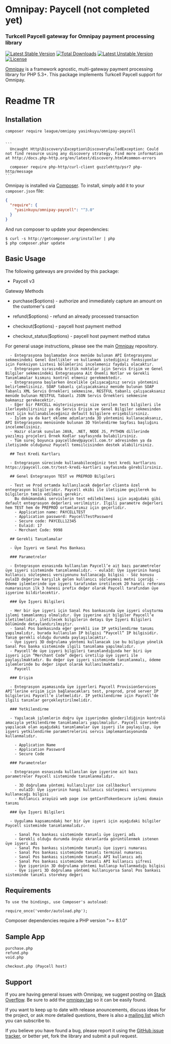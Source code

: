 # Omnipay: Paycell (not completed yet)

### Turkcell Paycell gateway for Omnipay payment processing library

[![Latest Stable Version](https://poser.pugx.org/yasinkuyu/omnipay-paycell/v/stable)](https://packagist.org/packages/yasinkuyu/omnipay-paycell)
[![Total Downloads](https://poser.pugx.org/yasinkuyu/omnipay-paycell/downloads)](https://packagist.org/packages/yasinkuyu/omnipay-paycell)
[![Latest Unstable Version](https://poser.pugx.org/yasinkuyu/omnipay-paycell/v/unstable)](https://packagist.org/packages/yasinkuyu/omnipay-paycell)
[![License](https://poser.pugx.org/yasinkuyu/omnipay-paycell/license)](https://packagist.org/packages/yasinkuyu/omnipay-paycell)

[Omnipay](https://github.com/thephpleague/omnipay) is a framework agnostic, multi-gateway payment
processing library for PHP 5.3+. This package implements Turkcell Paycell support for Omnipay.

# Readme TR

## Installation

    composer require league/omnipay yasinkuyu/omnipay-paycell


    ```
      Uncaught Http\Discovery\Exception\DiscoveryFailedException: Could not find resource using any discovery strategy. Find more information at http://docs.php-http.org/en/latest/discovery.html#common-errors

      composer require php-http/curl-client guzzlehttp/psr7 php-http/message
    ```

Omnipay is installed via [Composer](http://getcomposer.org/). To install, simply add it
to your `composer.json` file:

```json
{
  "require": {
    "yasinkuyu/omnipay-paycell": "^3.0"
  }
}
```

And run composer to update your dependencies:

    $ curl -s http://getcomposer.org/installer | php
    $ php composer.phar update

## Basic Usage

The following gateways are provided by this package:

- Paycell v3

Gateway Methods

- purchase($options) - authorize and immediately capture an amount on the customer's card
- refund($options) - refund an already processed transaction

- checkout($options) - paycell host payment method
- checkout_status($options) - paycell host payment method status

For general usage instructions, please see the main [Omnipay](https://github.com/thephpleague/omnipay)
repository.

```
  - Entegrasyona başlamadan önce menüde bulunan API Entegrasyonu sekmesindeki Genel Özellikler ve kullanmak istediğiniz fonksiyonlar için Fonksiyon Listesi bölümlerini incelemeniz faydalı olacaktır.
  - Entegrasyon sırasında kritik noktalar için Servis Erişim ve Genel Bilgiler sekmesindeki Entegrasyona Ait Önemli Notlar ve Gerekli Tanımlamalar kısmını kontrol etmeniz gerekmektedir.
  - Entegrasyona başlarken öncelikle çalışacağınız servis yöntemini belirlemelisiniz. SOAP tabanlı çalışacaksanız menüde bulunan SOAP Tabanlı XML Servis Örnekleri sekmesine, RESTFUL tabanlı çalışacaksanız menüde bulunan RESTFUL Tabanlı JSON Servis Örnekleri sekmesine bakmanız gerekecektir.
  - Eğer bir PAYCELL müşterisiyseniz size verilen test bilgileri ile ilerleyebilirsiniz ya da Servis Erişim ve Genel Bilgiler sekmesinden test için kullanabileceğiniz default bilgilere erişebilirsiniz.
  - İşlem ya da kart ekleme adımlarında 3D yöntemini kullanacaksanız, API Entegrasyonu menüsünde bulunan 3D Yönlendirme Sayfası başlığını incelemelisiniz.
  - Hazır olarak sunulan JAVA, .NET, NODE JS, PYTHON dillerinde yazılmış projeleri Örnek Kodlar sayfasında bulabilirsiniz.
  - Tüm süreç boyunca paycelldev@paycell.com.tr adresinden ya da iletişimde olduğunuz Paycell temsilcisinden destek alabilirsiniz.

  ## Test Kredi Kartları

  - Entegrasyon sürecinde kullanabileceğiniz test kredi kartlarını https://paycell.com.tr/test-kredi-kartlari sayfasında görebilirsiniz.

  ## Genel Entegrasyon TEST ve PREPROD Bilgileri

  - Test ve Prod ortamda kullanılacak değerler clienta özel entegrasyon bilgileridir. Paycell ekibi ile iletişime geçilerek bu bilgilerin temin edilmesi gerekir.
    Bu dokümandaki servislerin test edilebilmesi için aşağıdaki gibi default entegrasyon değerleri verilmiştir. İlgili parametre değerleri hem TEST hem de PREPROD ortamlarımız için geçerlidir.
    - Application name: PAYCELLTEST
    - Application password: PaycellTestPassword
    - Secure code: PAYCELL12345
    - Eulaid: 17
    - Merchant Code: 9998

  ## Gerekli Tanımlamalar

  - Üye İşyeri ve Sanal Pos Bankası

  ### Parametreler

  - Entegrasyon esnasında kullanılan Paycell’e ait bazı parametreler üye işyeri sisteminde tanımlanmalıdır. - eulaId: Üye işyerinin hangi kullanıcı sözleşmesi versiyonunu kullanacağı bilgisi - Söz konusu eulaID değerine karşılık gelen kullanıcı sözleşmesi metni içeriği - Ödeme işlemlerinde üye işyeri tarafından üretilecek 20 haneli referans numarasının ilk 3 hanesi prefix değer olarak Paycell tarafından üye işyerine bildirlecektir.

  ### Üye İşyeri Bilgileri

  - Her bir üye işyeri için Sanal Pos bankasında üye işyeri oluşturma işlemi tamamlanmış olmalıdır. Üye işyerine ait bilgiler Paycell’e iletilmelidir, iletilecek bilgilerin detayı Üye İşyeri Bilgileri bölümünde detaylandırılmıştır.
  - Sanal Pos bankasında eğer gerekli ise IP yetkilendirme tanımı yapılmalıdır, burada kullanılan IP bilgisi “Paycell” IP bilgisidir. Tanım gerekli olduğu durumda paylaşılacaktır.
  - Üye işyeri 3D doğrulama yöntemi kullanacak ise bu bilgiye yönelik Sanal Pos banka sisteminde ilgili tanımlama yapılmalıdır.
  - Paycell’de üye işyeri bilgileri tanımlandığında her biri üye işyeri için “Merchant Code” değeri üretilip üye işyeri ile paylaşılmaktadır. Bu değer üye işyeri sisteminde tanımlanmalı, ödeme işlemlerinde bu değer input olarak kullanılmaktadır.
    Paycell

  ### Erişim

  - Entegrasyon aşamasında üye işyerleri Paycell ProvisionServices API’lerine erişim için bağlanacakları test, preprod, prod server IP bilgilerini Paycell’e iletmelidir. IP yetkilendirme için Paycell’de ilgili tanımlar gerçekleştirilmelidir.

  ### Yetkilendirme

  - Yapılacak işlemlerin doğru üye işyerinden gönderildiğinin kontrolü amacıyla yetkilendirme tanımlamaları yapılmalıdır. Paycell üzerinde yapılacak olan aşağıdaki tanımlamalar üye işyeri ile paylaşılıp, üye işyeri yetkilendirme parametrelerini servis implemantasyonunda kullanmalıdır.

    - Application Name
    - Application Password
    - Secure Code

  ### Parametreler

  - Entegrasyon esnasında kullanılan üye işyerine ait bazı parametreler Paycell sisteminde tanımlanmalıdır.

    - 3D doğrulama yöntemi kullanılıyor ise callbackurl
    - eulaID: Üye işyerinin hangi kullanıcı sözleşmesi versiyonunu kullanacağı bilgisi
    - Kullanıcı arayüzü web page ise getCardTokenSecure işlemi domain tanımı

  ### Üye İşyeri Bilgileri

  - Uygulama kapsamındaki her bir üye işyeri için aşağıdaki bilgiler Paycell sisteminde tanımlanmalıdır.

    - Sanal Pos bankası sisteminde tanımlı üye işyeri adı
    - Gerekli olduğu durumda önyüz ekranlarda görüntülenmek istenen üye işyeri adı
    - Sanal Pos bankası sisteminde tanımlı üye işyeri numarası
    - Sanal Pos bankası sisteminde tanımlı terminal numarası
    - Sanal Pos bankası sisteminde tanımlı API kullanıcı adı
    - Sanal Pos bankası sisteminde tanımlı API kullanıcı şifresi
    - Üye işyerinin 3D doğrulama yöntemi kullanıp kullanmadığı bilgisi
    - Üye işyeri 3D doğrulama yöntemi kullanıyorsa Sanal Pos bankası sisteminde tanımlı storekey değeri
```

## Requirements

    To use the bindings, use Composer's autoload:

    require_once('vendor/autoload.php');

Composer dependencies require a PHP version ">= 8.1.0"

## Sample App

    purchase.php
    refund.php
    void.php

    checkout.php (Paycell host)

## Support

If you are having general issues with Omnipay, we suggest posting on
[Stack Overflow](http://stackoverflow.com/). Be sure to add the
[omnipay tag](http://stackoverflow.com/questions/tagged/omnipay) so it can be easily found.

If you want to keep up to date with release anouncements, discuss ideas for the project, or ask more detailed questions, there is also a [mailing list](https://groups.google.com/forum/#!forum/omnipay) which
you can subscribe to.

If you believe you have found a bug, please report it using the [GitHub issue tracker](https://github.com/yasinkuyu/omnipay-paycell/issues),
or better yet, fork the library and submit a pull request.
